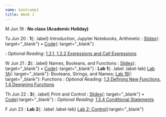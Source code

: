 ```yaml
---
name: bootcamp1
title: Week 1
---
```


M Jun 19
: **No class (Academic Holiday)**

Tu Jun 20
: **1**{: .label} Introduction, Jupyter Notebooks, Arithmetic
  : [Slides](https://docs.google.com/presentation/d/1XJhPVSYLAyDVlMp4mjnOGbTjK_rYWBBsjqc3_IBya7Q/edit?usp=sharing){: target="_blank"} &#8226;  [Code](https://datahub.berkeley.edu/hub/user-redirect/git-pull?repo=https%3A%2F%2Fgithub.com%2Fdata-6-berkeley%2Fsu23-rpd&urlpath=tree%2Fsu23-rpd%2Flecture%2Flec01%2Flec01-example-full.ipynb&branch=main){: target="_blank"}
<!--: **Lab 0**{: .label .label-lab} Office Hours [Lab 0: Jupyter Notebook and Arithmetic](https://datahub.berkeley.edu/hub/user-redirect/git-pull?repo=https%3A%2F%2Fgithub.com%2Fdata-6-berkeley%2Fsu23-rpd&urlpath=tree%2Fsu23-rpd%2Flab%2Flab00%2Flab00-arithmetic.ipynb&branch=main){: target="_blank"}-->
: *Optional Reading*: [1.2.1, 1.2.2 Expressions and Call Expressions](http://composingprograms.com/pages/12-elements-of-programming.html#names-and-the-environment)

W Jun 21
: **2**{: .label}  Names, Booleans, and Functions
  : [Slides](https://docs.google.com/presentation/d/19Ir3G10R82XdmJuawYk0ZMzNlKpXpxTDyEzTjfGV_bM/edit?usp=sharing){: target="_blank"} &#8226; [Code](https://datahub.berkeley.edu/hub/user-redirect/git-pull?repo=https%3A%2F%2Fgithub.com%2Fdata-6-berkeley%2Fsu23-rpd&urlpath=tree%2Fsu23-rpd%2Flecture%2Flec02%2Flec02.ipynb&branch=main){: target="_blank"}
: **Lab 1**{: .label .label-lab} [Lab 1A](https://datahub.berkeley.edu/hub/user-redirect/git-pull?repo=https%3A%2F%2Fgithub.com%2Fdata-6-berkeley%2Fsu23-rpd&urlpath=tree%2Fsu23-rpd%2Flab%2Flab01%2Flab01a-strings-booleans-names.ipynb&branch=main){: target="_blank"}: Booleans, Strings, and Names; [Lab 1B](https://datahub.berkeley.edu/hub/user-redirect/git-pull?repo=https%3A%2F%2Fgithub.com%2Fdata-6-berkeley%2Fsu23-rpd&urlpath=tree%2Fsu23-rpd%2Flab%2Flab01%2Flab01b-functions.ipynb&branch=main){: target="_blank"}: Functions
: *Optional Reading*: [1.3 Defining New Functions](http://composingprograms.com/pages/13-defining-new-functions.html), [1.4 Designing Functions](http://composingprograms.com/pages/14-designing-functions.html)

Th Jun 22
: **3**{: .label} Print and Control
  : [Slides](https://docs.google.com/presentation/d/1VVsWCyFdxQ-MJNrEiX0l0YJz0pgK3ixBv8UnqeHnA1k/edit?usp=sharing){: target="_blank"} &#8226; [Code](https://datahub.berkeley.edu/hub/user-redirect/git-pull?repo=https%3A%2F%2Fgithub.com%2Fdata-6-berkeley%2Fsu23-rpd&urlpath=tree%2Fsu23-rpd%2Flecture%2Flec03%2Flec03.ipynb&branch=main){:target="_blank"}
: *Optional Reading*: [1.5.4 Conditional Statements](http://composingprograms.com/pages/14-designing-functions.html)

F Jun 23
: **Lab 2**{: .label .label-lab} [Lab 2: Control](https://datahub.berkeley.edu/hub/user-redirect/git-pull?repo=https%3A%2F%2Fgithub.com%2Fdata-6-berkeley%2Fsu23-rpd&urlpath=tree%2Fsu23-rpd%2Flab%2Flab02%2Flab02-control.ipynb&branch=main){:target="_blank"}
